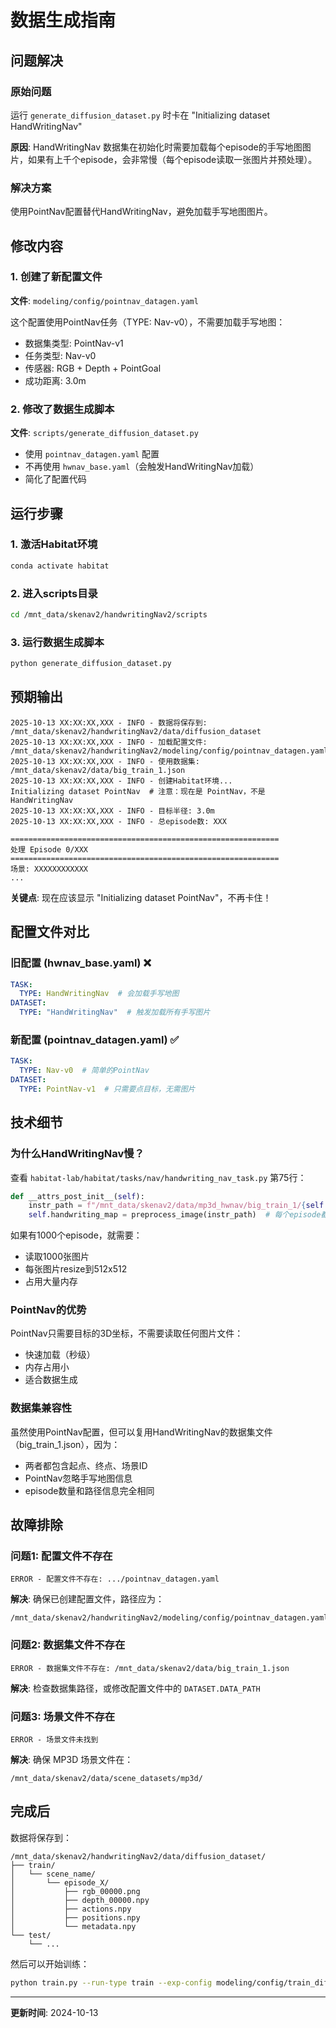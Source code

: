 # 数据生成指南

## 问题解决

### 原始问题
运行 `generate_diffusion_dataset.py` 时卡在 "Initializing dataset HandWritingNav"

**原因**: HandWritingNav 数据集在初始化时需要加载每个episode的手写地图图片，如果有上千个episode，会非常慢（每个episode读取一张图片并预处理）。

### 解决方案
使用PointNav配置替代HandWritingNav，避免加载手写地图图片。

## 修改内容

### 1. 创建了新配置文件
**文件**: `modeling/config/pointnav_datagen.yaml`

这个配置使用PointNav任务（TYPE: Nav-v0），不需要加载手写地图：
- 数据集类型: PointNav-v1 
- 任务类型: Nav-v0
- 传感器: RGB + Depth + PointGoal
- 成功距离: 3.0m

### 2. 修改了数据生成脚本
**文件**: `scripts/generate_diffusion_dataset.py`

- 使用 `pointnav_datagen.yaml` 配置
- 不再使用 `hwnav_base.yaml`（会触发HandWritingNav加载）
- 简化了配置代码

## 运行步骤

### 1. 激活Habitat环境

```bash
conda activate habitat
```

### 2. 进入scripts目录

```bash
cd /mnt_data/skenav2/handwritingNav2/scripts
```

### 3. 运行数据生成脚本

```bash
python generate_diffusion_dataset.py
```

## 预期输出

```
2025-10-13 XX:XX:XX,XXX - INFO - 数据将保存到: /mnt_data/skenav2/handwritingNav2/data/diffusion_dataset
2025-10-13 XX:XX:XX,XXX - INFO - 加载配置文件: /mnt_data/skenav2/handwritingNav2/modeling/config/pointnav_datagen.yaml
2025-10-13 XX:XX:XX,XXX - INFO - 使用数据集: /mnt_data/skenav2/data/big_train_1.json
2025-10-13 XX:XX:XX,XXX - INFO - 创建Habitat环境...
Initializing dataset PointNav  # 注意：现在是 PointNav，不是 HandWritingNav
2025-10-13 XX:XX:XX,XXX - INFO - 目标半径: 3.0m
2025-10-13 XX:XX:XX,XXX - INFO - 总episode数: XXX

============================================================
处理 Episode 0/XXX
============================================================
场景: XXXXXXXXXXXX
...
```

**关键点**: 现在应该显示 "Initializing dataset PointNav"，不再卡住！

## 配置文件对比

### 旧配置 (hwnav_base.yaml) ❌
```yaml
TASK:
  TYPE: HandWritingNav  # 会加载手写地图
DATASET:
  TYPE: "HandWritingNav"  # 触发加载所有手写图片
```

### 新配置 (pointnav_datagen.yaml) ✅
```yaml
TASK:
  TYPE: Nav-v0  # 简单的PointNav
DATASET:
  TYPE: PointNav-v1  # 只需要点目标，无需图片
```

## 技术细节

### 为什么HandWritingNav慢？

查看 `habitat-lab/habitat/tasks/nav/handwriting_nav_task.py` 第75行：

```python
def __attrs_post_init__(self):
    instr_path = f"/mnt_data/skenav2/data/mp3d_hwnav/big_train_1/{self.scene_id.split('/')[-2]}_epi{self.episode_id}_cut1.png"
    self.handwriting_map = preprocess_image(instr_path)  # 每个episode都要读取并处理图片
```

如果有1000个episode，就需要：
- 读取1000张图片
- 每张图片resize到512x512
- 占用大量内存

### PointNav的优势

PointNav只需要目标的3D坐标，不需要读取任何图片文件：
- 快速加载（秒级）
- 内存占用小
- 适合数据生成

### 数据集兼容性

虽然使用PointNav配置，但可以复用HandWritingNav的数据集文件（big_train_1.json），因为：
- 两者都包含起点、终点、场景ID
- PointNav忽略手写地图信息
- episode数量和路径信息完全相同

## 故障排除

### 问题1: 配置文件不存在

```
ERROR - 配置文件不存在: .../pointnav_datagen.yaml
```

**解决**: 确保已创建配置文件，路径应为：
```
/mnt_data/skenav2/handwritingNav2/modeling/config/pointnav_datagen.yaml
```

### 问题2: 数据集文件不存在

```
ERROR - 数据集文件不存在: /mnt_data/skenav2/data/big_train_1.json
```

**解决**: 检查数据集路径，或修改配置文件中的 `DATASET.DATA_PATH`

### 问题3: 场景文件不存在

```
ERROR - 场景文件未找到
```

**解决**: 确保 MP3D 场景文件在：
```
/mnt_data/skenav2/data/scene_datasets/mp3d/
```

## 完成后

数据将保存到：
```
/mnt_data/skenav2/handwritingNav2/data/diffusion_dataset/
├── train/
│   └── scene_name/
│       └── episode_X/
│           ├── rgb_00000.png
│           ├── depth_00000.npy
│           ├── actions.npy
│           ├── positions.npy
│           └── metadata.npy
└── test/
    └── ...
```

然后可以开始训练：
```bash
python train.py --run-type train --exp-config modeling/config/train_diffusion_hwnav.yaml
```

---

**更新时间**: 2024-10-13






